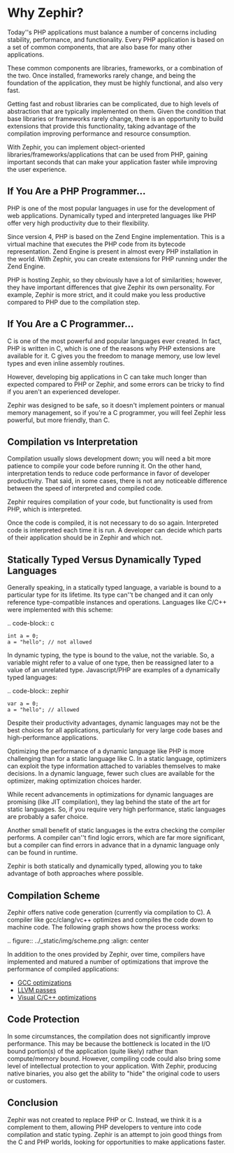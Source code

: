 # Why Zephir?
Today''s PHP applications must balance a number of concerns including stability, performance, and functionality. Every PHP
application is based on a set of common components, that are also base for many other applications.

These common components are libraries, frameworks, or a combination of the two. Once installed, frameworks rarely change,
and being the foundation of the application, they must be highly functional, and also very fast.

Getting fast and robust libraries can be complicated, due to high levels of abstraction that are typically implemented on
them. Given the condition that base libraries or frameworks rarely change, there is an opportunity to build extensions that
provide this functionality, taking advantage of the compilation improving performance and resource consumption.

With Zephir, you can implement object-oriented libraries/frameworks/applications that can be used from PHP, gaining important
seconds that can make your application faster while improving the user experience.

## If You Are a PHP Programmer...
PHP is one of the most popular languages in use for the development of web applications. Dynamically typed and interpreted
languages like PHP offer very high productivity due to their flexibility.

Since version 4, PHP is based on the Zend Engine implementation. This is a virtual machine that executes the PHP code from
its bytecode representation. Zend Engine is present in almost every PHP installation in the world. With Zephir, you can
create extensions for PHP running under the Zend Engine.

PHP is hosting Zephir, so they obviously have a lot of similarities; however, they have important differences that give
Zephir its own personality. For example, Zephir is more strict, and it could make you less productive compared to PHP due
to the compilation step.

## If You Are a C Programmer...
C is one of the most powerful and popular languages ever created. In fact, PHP is written in C, which is one of the reasons
why PHP extensions are available for it. C gives you the freedom to manage memory, use low level types and even inline
assembly routines.

However, developing big applications in C can take much longer than expected compared to PHP or Zephir, and some errors can
be tricky to find if you aren't an experienced developer.

Zephir was designed to be safe, so it doesn't implement pointers or manual memory management, so if you're a C programmer,
you will feel Zephir less powerful, but more friendly, than C.

## Compilation vs Interpretation
Compilation usually slows development down; you will need a bit more patience to compile your code before running it. On the
other hand, interpretation tends to reduce code performance in favor of developer productivity. That said, in some cases,
there is not any noticeable difference between the speed of interpreted and compiled code.

Zephir requires compilation of your code, but functionality is used from PHP, which is interpreted.

Once the code is compiled, it is not necessary to do so again. Interpreted code is interpreted each time it is run. A
developer can decide which parts of their application should be in Zephir and which not.

## Statically Typed Versus Dynamically Typed Languages
Generally speaking, in a statically typed language, a variable is bound to a particular type for its lifetime. Its type can''t be changed and it can only reference type-compatible instances and operations. Languages like C/C++ were implemented with this scheme:

.. code-block:: c

	int a = 0;
	a = "hello"; // not allowed

In dynamic typing, the type is bound to the value, not the variable. So, a variable might refer to a value of one type, then be reassigned later to a value of an unrelated type. Javascript/PHP are examples of a dynamically typed languages:

.. code-block:: zephir

	var a = 0;
	a = "hello"; // allowed

Despite their productivity advantages, dynamic languages may not be the best choices for all applications, particularly for very large code bases and high-performance applications.

Optimizing the performance of a dynamic language like PHP is more challenging than for a static language like C. In a static language, optimizers can exploit the type information attached to variables themselves to make decisions. In a dynamic language, fewer such clues are available for the optimizer, making optimization choices harder.

While recent advancements in optimizations for dynamic languages are promising (like JIT compilation), they lag behind the state of the art for static languages. So, if you require very high performance, static languages are probably a safer choice.

Another small benefit of static languages is the extra checking the compiler performs. A compiler can''t find logic errors, which are far more significant, but a compiler can find errors in advance that in a dynamic language only can be found in runtime.

Zephir is both statically and dynamically typed, allowing you to take advantage of both approaches where possible.

## Compilation Scheme
Zephir offers native code generation (currently via compilation to C). A compiler like gcc/clang/vc++ optimizes and compiles the code down to machine code. The following graph shows how the process works:

.. figure:: ../_static/img/scheme.png
    :align: center

In addition to the ones provided by Zephir, over time, compilers have implemented and matured a number of optimizations that improve the performance of compiled applications:

* [GCC optimizations](http://gcc.gnu.org/onlinedocs/gcc-4.1.0/gcc/Optimize-Options.html)
* [LLVM passes](http://llvm.org/docs/Passes.html)
* [Visual C/C++ optimizations](http://msdn.microsoft.com/en-us/library/k1ack8f1.aspx)

## Code Protection
In some circumstances, the compilation does not significantly improve performance. This may be because the bottleneck is located in the I/O bound portion(s) of the application (quite likely) rather than compute/memory bound. However, compiling code could also bring some level of intellectual protection to your application. With Zephir, producing native binaries, you also get the ability to "hide" the original code to users or customers.

## Conclusion
Zephir was not created to replace PHP or C. Instead, we think it is a complement to them, allowing PHP developers to venture into code compilation and static typing. Zephir is an attempt to join good things from the C and PHP worlds, looking for opportunities to make applications faster.
